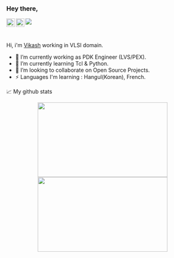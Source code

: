 ### Hey there,

<a href="https://twitter.com/iamkrvikash">
  <img align="left" alt="Vikash Kumar | Twitter" width="22px" src="https://raw.githubusercontent.com/peterthehan/peterthehan/master/assets/twitter.svg" />
</a>
<a href="https://www.linkedin.com/in/iamkrvikash/">
  <img align="left" alt="Vikash's LinkedIN" width="22px" src="https://raw.githubusercontent.com/peterthehan/peterthehan/master/assets/linkedin.svg" />
</a>

![](https://komarev.com/ghpvc/?username=iamkrvikash)

<br />

Hi, i'm [Vikash](https://iamkrvikash.github.io/) working in VLSI domain.

- 🔭 I’m currently working as PDK Engineer (LVS/PEX).
- 🌱 I’m currently learning Tcl & Python.
- 👯 I’m looking to collaborate on Open Source Projects.
- ⚡ Languages I'm learning : Hangul(Korean), French. 
 

📈 My github stats

<p align="center"> <img src ="https://github-readme-stats.vercel.app/api?username=iamkrvikash&theme=merko&show_icons=true&hide_border=true" height="195px" width="340px">
                   <img src ="https://github-readme-stats.vercel.app/api/top-langs/?username=iamkrvikash&theme=merko&&layout=compact" height="195px" width="340px">
                   
  </p>
  
<!--
<img src ="http://github-readme-streak-stats.herokuapp.com?user=codefinite-vri&theme=merko" >
**iamkrvikash/iamkrvikash** is a ✨ _special_ ✨ repository because its `README.md` (this file) appears on your GitHub profile.
-->
